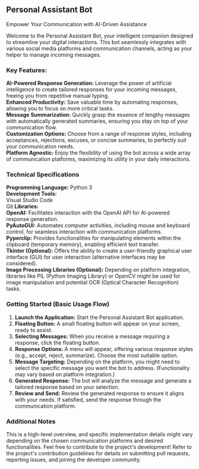 
## Personal Assistant Bot

Empower Your Communication with AI-Driven Assistance

Welcome to the Personal Assistant Bot, your intelligent companion designed to streamline your digital interactions. This bot seamlessly integrates with various social media platforms and communication channels, acting as your helper to manage incoming messages.

### Key Features:

**AI-Powered Response Generation:** Leverage the power of artificial intelligence to create tailored responses for your incoming messages, freeing you from repetitive manual typing. <br>
**Enhanced Productivity:** Save valuable time by automating responses, allowing you to focus on more critical tasks.<br>
**Message Summarization:** Quickly grasp the essence of lengthy messages with automatically generated summaries, ensuring you stay on top of your communication flow.<br>
**Customization Options:** Choose from a range of response styles, including acceptances, rejections, excuses, or concise summaries, to perfectly suit your communication needs.<br>
**Platform Agnostic:** Enjoy the flexibility of using the bot across a wide array of communication platforms, maximizing its utility in your daily interactions.

### Technical Specifications

**Programming Language:** Python 3<br>
**Development Tools:** <br>
Visual Studio Code\
Git
**Libraries:** <br>
**OpenAI:** Facilitates interaction with the OpenAI API for AI-powered response generation.<br>
**PyAutoGUI:** Automates computer activities, including mouse and keyboard control, for seamless interaction with communication platforms.<br>
**Pyperclip:** Provides functionalities for manipulating elements within the clipboard (temporary memory), enabling efficient text transfer.<br>
**Tkinter (Optional):** Offers the ability to create a user-friendly graphical user interface (GUI) for user interaction (alternative interfaces may be considered).<br>
**Image Processing Libraries (Optional):** Depending on platform integration, libraries like PIL (Python Imaging Library) or OpenCV might be used for image manipulation and potential OCR (Optical Character Recognition) tasks.


### Getting Started (Basic Usage Flow)

1. **Launch the Application:** Start the Personal Assistant Bot application.<br>
2. **Floating Button:** A small floating button will appear on your screen, ready to assist.<br>
3. **Selecting Messages:** When you receive a message requiring a response, click the floating button.<br>
4. **Response Options:** A menu will appear, offering various response styles (e.g., accept, reject, summarize). Choose the most suitable option.<br>
5. **Message Targeting:** Depending on the platform, you might need to select the specific message you want the bot to address. (Functionality may vary based on platform integration.)<br>
6. **Generated Response:** The bot will analyze the message and generate a tailored response based on your selection.<br>
7. **Review and Send:** Review the generated response to ensure it aligns with your needs. If satisfied, send the response through the communication platform.

### Additional Notes

This is a high-level overview, and specific implementation details might vary depending on the chosen communication platforms and desired functionalities.
Feel free to contribute to the project's development! Refer to the project's contribution guidelines for details on submitting pull requests, reporting issues, and joining the developer community.
